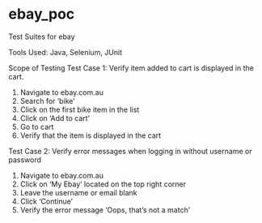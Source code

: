 # ebay_poc
Test Suites for ebay

Tools Used: Java, Selenium, JUnit

Scope of Testing
Test Case 1: Verify item added to cart is displayed in the cart.
1.   Navigate to ebay.com.au
2.   Search for ‘bike’
3.   Click on the first bike item in the list
4.   Click on ‘Add to cart’
5.   Go to cart
6.   Verify that the item is displayed in the cart


Test Case 2: Verify error messages when logging in without username or password
1.   Navigate to ebay.com.au
2.   Click on ‘My Ebay’ located on the top right corner
3.   Leave the username or email blank
4.   Click ‘Continue’
5.   Verify the error message ‘Oops, that’s not a match’

